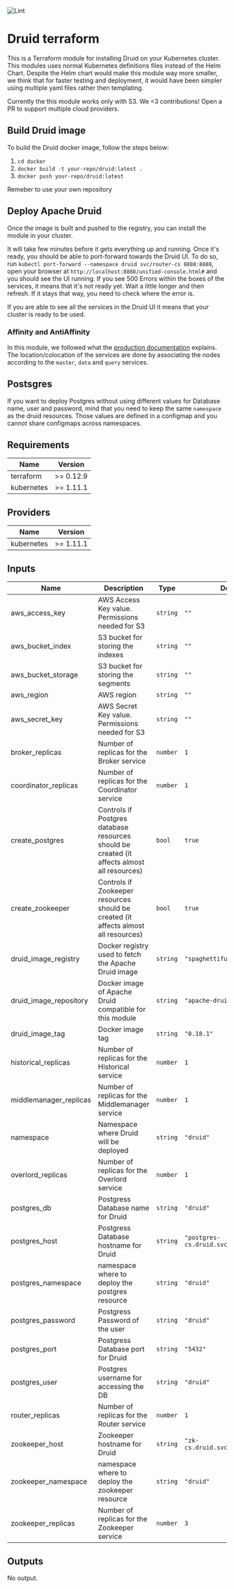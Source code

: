 ![Lint](https://github.com/spaghettifunk/druid-terraform/workflows/Lint/badge.svg?branch=master)

# Druid terraform

This is a Terraform module for installing Druid on your Kubernetes cluster. This modules uses normal Kubernetes definitions files instead of the Helm Chart. Despite the Helm chart would make this module way more smaller, we think that for faster testing and deployment, it would have been simpler using multiple yaml files rather then templating.

Currently the this module works only with S3. We <3 contributions! Open a PR to support multiple cloud providers.

## Build Druid image

To build the Druid docker image, follow the steps below:

1. `cd docker`
2. `docker build -t your-repo/druid:latest .`
3. `docker push your-repo/druid:latest`

Remeber to use your own repository

## Deploy Apache Druid

Once the image is built and pushed to the registry, you can install the module in your cluster.

It will take few minutes before it gets everything up and running. Once it's ready, you should be able to port-forward towards the Druid UI. To do so, run `kubectl port-forward --namespace druid svc/router-cs 8888:8888`, open your browser at `http://localhost:8888/unified-console.html#` and you should see the UI running. If you see 500 Errors within the boxes of the services, it means that it's not ready yet. Wait a little longer and then refresh. If it stays that way, you need to check where the error is.

If you are able to see all the services in the Druid UI it means that your cluster is ready to be used.

### Affinity and AntiAffinity

In this module, we followed what the [production documentation](https://druid.apache.org/docs/latest/tutorials/cluster.html) explains. The location/colocation of the services are done by associating the nodes according to the `master`, `data` and `query` services.

## Postsgres

If you want to deploy Postgres without using different values for Database name, user and password, mind that you need to keep the same `namespace` as the druid resources. Those values are defined in a configmap and you cannot share configmaps across namespaces.

## Requirements

| Name | Version |
|------|---------|
| terraform | >= 0.12.9 |
| kubernetes | >= 1.11.1 |

## Providers

| Name | Version |
|------|---------|
| kubernetes | >= 1.11.1 |

## Inputs

| Name | Description | Type | Default | Required |
|------|-------------|------|---------|:--------:|
| aws\_access\_key | AWS Access Key value. Permissions needed for S3 | `string` | `""` | no |
| aws\_bucket\_index | S3 bucket for storing the indexes | `string` | `""` | no |
| aws\_bucket\_storage | S3 bucket for storing the segments | `string` | `""` | no |
| aws\_region | AWS region | `string` | `""` | no |
| aws\_secret\_key | AWS Secret Key value. Permissions needed for S3 | `string` | `""` | no |
| broker\_replicas | Number of replicas for the Broker service | `number` | `1` | no |
| coordinator\_replicas | Number of replicas for the Coordinator service | `number` | `1` | no |
| create\_postgres | Controls if Postgres database resources should be created (it affects almost all resources) | `bool` | `true` | no |
| create\_zookeeper | Controls if Zookeeper resources should be created (it affects almost all resources) | `bool` | `true` | no |
| druid\_image\_registry | Docker registry used to fetch the Apache Druid image | `string` | `"spaghettifunk"` | no |
| druid\_image\_repository | Docker image of Apache Druid compatible for this module | `string` | `"apache-druid"` | no |
| druid\_image\_tag | Docker image tag | `string` | `"0.18.1"` | no |
| historical\_replicas | Number of replicas for the Historical service | `number` | `1` | no |
| middlemanager\_replicas | Number of replicas for the Middlemanager service | `number` | `1` | no |
| namespace | Namespace where Druid will be deployed | `string` | `"druid"` | no |
| overlord\_replicas | Number of replicas for the Overlord service | `number` | `1` | no |
| postgres\_db | Postgress Database name for Druid | `string` | `"druid"` | no |
| postgres\_host | Postgress Database hostname for Druid | `string` | `"postgres-cs.druid.svc.cluster.local"` | no |
| postgres\_namespace | namespace where to deploy the postgres resource | `string` | `"druid"` | no |
| postgres\_password | Postgress Password of the user | `string` | `"druid"` | no |
| postgres\_port | Postgress Database port for Druid | `string` | `"5432"` | no |
| postgres\_user | Postgres username for accessing the DB | `string` | `"druid"` | no |
| router\_replicas | Number of replicas for the Router service | `number` | `1` | no |
| zookeeper\_host | Zookeeper hostname for Druid | `string` | `"zk-cs.druid.svc.cluster.local"` | no |
| zookeeper\_namespace | namespace where to deploy the zookeeper resource | `string` | `"druid"` | no |
| zookeeper\_replicas | Number of replicas for the Zookeeper service | `number` | `3` | no |

## Outputs

No output.

